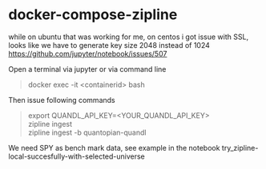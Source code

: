 # docker-compose-zipline

while on ubuntu that was working for me, on centos i got issue with SSL, looks like we have to generate key size 2048 instead of 1024
https://github.com/jupyter/notebook/issues/507

Open a terminal via jupyter or via command line
>    docker exec -it \<containerid\> bash

Then issue following commands 
>    export QUANDL_API_KEY=<YOUR_QUANDL_API_KEY> <br>
>    zipline ingest <br>
>    zipline ingest -b quantopian-quandl <br>
    
We need SPY as bench mark data, see example in the notebook
try_zipline-local-succesfully-with-selected-universe
